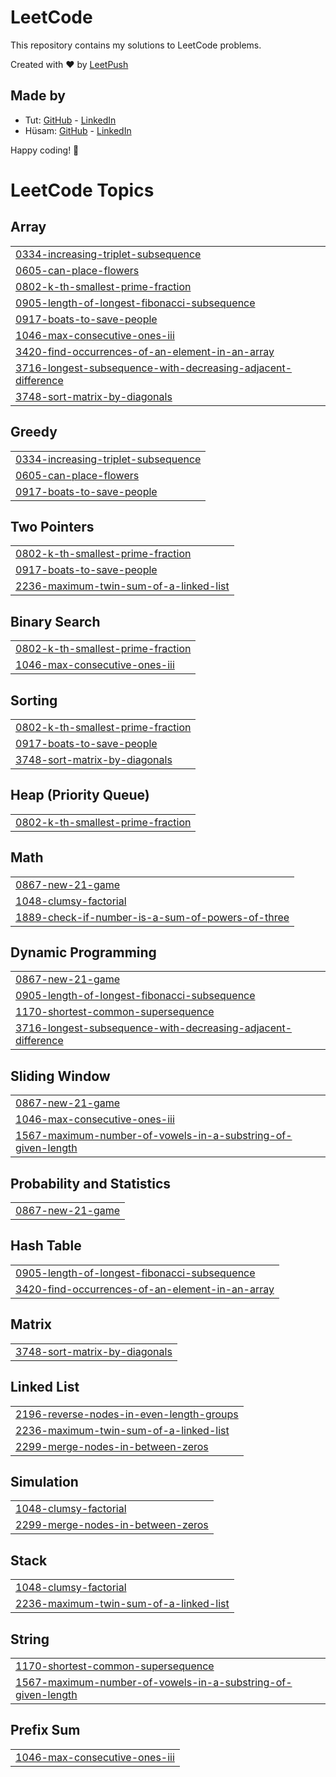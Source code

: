 # LeetCode

This repository contains my solutions to LeetCode problems.

Created with :heart: by [LeetPush](https://github.com/husamahmud/LeetPush)

 ## Made by 
 - Tut: [GitHub](https://github.com/TutTrue) - [LinkedIn](https://www.linkedin.com/in/mahmoud-hamdy-8b6825245/)
 - Hüsam: [GitHub](https://github.com/husamahmud) - [LinkedIn](https://www.linkedin.com/in/husamahmud/)

 Happy coding! 🚀
<!---LeetCode Topics Start-->
# LeetCode Topics
## Array
|  |
| ------- |
| [0334-increasing-triplet-subsequence](https://github.com/usaidhahamed1011/Leetcode-Problems/tree/master/0334-increasing-triplet-subsequence) |
| [0605-can-place-flowers](https://github.com/usaidhahamed1011/Leetcode-Problems/tree/master/0605-can-place-flowers) |
| [0802-k-th-smallest-prime-fraction](https://github.com/usaidhahamed1011/Leetcode-Problems/tree/master/0802-k-th-smallest-prime-fraction) |
| [0905-length-of-longest-fibonacci-subsequence](https://github.com/usaidhahamed1011/Leetcode-Problems/tree/master/0905-length-of-longest-fibonacci-subsequence) |
| [0917-boats-to-save-people](https://github.com/usaidhahamed1011/Leetcode-Problems/tree/master/0917-boats-to-save-people) |
| [1046-max-consecutive-ones-iii](https://github.com/usaidhahamed1011/Leetcode-Problems/tree/master/1046-max-consecutive-ones-iii) |
| [3420-find-occurrences-of-an-element-in-an-array](https://github.com/usaidhahamed1011/Leetcode-Problems/tree/master/3420-find-occurrences-of-an-element-in-an-array) |
| [3716-longest-subsequence-with-decreasing-adjacent-difference](https://github.com/usaidhahamed1011/Leetcode-Problems/tree/master/3716-longest-subsequence-with-decreasing-adjacent-difference) |
| [3748-sort-matrix-by-diagonals](https://github.com/usaidhahamed1011/Leetcode-Problems/tree/master/3748-sort-matrix-by-diagonals) |
## Greedy
|  |
| ------- |
| [0334-increasing-triplet-subsequence](https://github.com/usaidhahamed1011/Leetcode-Problems/tree/master/0334-increasing-triplet-subsequence) |
| [0605-can-place-flowers](https://github.com/usaidhahamed1011/Leetcode-Problems/tree/master/0605-can-place-flowers) |
| [0917-boats-to-save-people](https://github.com/usaidhahamed1011/Leetcode-Problems/tree/master/0917-boats-to-save-people) |
## Two Pointers
|  |
| ------- |
| [0802-k-th-smallest-prime-fraction](https://github.com/usaidhahamed1011/Leetcode-Problems/tree/master/0802-k-th-smallest-prime-fraction) |
| [0917-boats-to-save-people](https://github.com/usaidhahamed1011/Leetcode-Problems/tree/master/0917-boats-to-save-people) |
| [2236-maximum-twin-sum-of-a-linked-list](https://github.com/usaidhahamed1011/Leetcode-Problems/tree/master/2236-maximum-twin-sum-of-a-linked-list) |
## Binary Search
|  |
| ------- |
| [0802-k-th-smallest-prime-fraction](https://github.com/usaidhahamed1011/Leetcode-Problems/tree/master/0802-k-th-smallest-prime-fraction) |
| [1046-max-consecutive-ones-iii](https://github.com/usaidhahamed1011/Leetcode-Problems/tree/master/1046-max-consecutive-ones-iii) |
## Sorting
|  |
| ------- |
| [0802-k-th-smallest-prime-fraction](https://github.com/usaidhahamed1011/Leetcode-Problems/tree/master/0802-k-th-smallest-prime-fraction) |
| [0917-boats-to-save-people](https://github.com/usaidhahamed1011/Leetcode-Problems/tree/master/0917-boats-to-save-people) |
| [3748-sort-matrix-by-diagonals](https://github.com/usaidhahamed1011/Leetcode-Problems/tree/master/3748-sort-matrix-by-diagonals) |
## Heap (Priority Queue)
|  |
| ------- |
| [0802-k-th-smallest-prime-fraction](https://github.com/usaidhahamed1011/Leetcode-Problems/tree/master/0802-k-th-smallest-prime-fraction) |
## Math
|  |
| ------- |
| [0867-new-21-game](https://github.com/usaidhahamed1011/Leetcode-Problems/tree/master/0867-new-21-game) |
| [1048-clumsy-factorial](https://github.com/usaidhahamed1011/Leetcode-Problems/tree/master/1048-clumsy-factorial) |
| [1889-check-if-number-is-a-sum-of-powers-of-three](https://github.com/usaidhahamed1011/Leetcode-Problems/tree/master/1889-check-if-number-is-a-sum-of-powers-of-three) |
## Dynamic Programming
|  |
| ------- |
| [0867-new-21-game](https://github.com/usaidhahamed1011/Leetcode-Problems/tree/master/0867-new-21-game) |
| [0905-length-of-longest-fibonacci-subsequence](https://github.com/usaidhahamed1011/Leetcode-Problems/tree/master/0905-length-of-longest-fibonacci-subsequence) |
| [1170-shortest-common-supersequence](https://github.com/usaidhahamed1011/Leetcode-Problems/tree/master/1170-shortest-common-supersequence) |
| [3716-longest-subsequence-with-decreasing-adjacent-difference](https://github.com/usaidhahamed1011/Leetcode-Problems/tree/master/3716-longest-subsequence-with-decreasing-adjacent-difference) |
## Sliding Window
|  |
| ------- |
| [0867-new-21-game](https://github.com/usaidhahamed1011/Leetcode-Problems/tree/master/0867-new-21-game) |
| [1046-max-consecutive-ones-iii](https://github.com/usaidhahamed1011/Leetcode-Problems/tree/master/1046-max-consecutive-ones-iii) |
| [1567-maximum-number-of-vowels-in-a-substring-of-given-length](https://github.com/usaidhahamed1011/Leetcode-Problems/tree/master/1567-maximum-number-of-vowels-in-a-substring-of-given-length) |
## Probability and Statistics
|  |
| ------- |
| [0867-new-21-game](https://github.com/usaidhahamed1011/Leetcode-Problems/tree/master/0867-new-21-game) |
## Hash Table
|  |
| ------- |
| [0905-length-of-longest-fibonacci-subsequence](https://github.com/usaidhahamed1011/Leetcode-Problems/tree/master/0905-length-of-longest-fibonacci-subsequence) |
| [3420-find-occurrences-of-an-element-in-an-array](https://github.com/usaidhahamed1011/Leetcode-Problems/tree/master/3420-find-occurrences-of-an-element-in-an-array) |
## Matrix
|  |
| ------- |
| [3748-sort-matrix-by-diagonals](https://github.com/usaidhahamed1011/Leetcode-Problems/tree/master/3748-sort-matrix-by-diagonals) |
## Linked List
|  |
| ------- |
| [2196-reverse-nodes-in-even-length-groups](https://github.com/usaidhahamed1011/Leetcode-Problems/tree/master/2196-reverse-nodes-in-even-length-groups) |
| [2236-maximum-twin-sum-of-a-linked-list](https://github.com/usaidhahamed1011/Leetcode-Problems/tree/master/2236-maximum-twin-sum-of-a-linked-list) |
| [2299-merge-nodes-in-between-zeros](https://github.com/usaidhahamed1011/Leetcode-Problems/tree/master/2299-merge-nodes-in-between-zeros) |
## Simulation
|  |
| ------- |
| [1048-clumsy-factorial](https://github.com/usaidhahamed1011/Leetcode-Problems/tree/master/1048-clumsy-factorial) |
| [2299-merge-nodes-in-between-zeros](https://github.com/usaidhahamed1011/Leetcode-Problems/tree/master/2299-merge-nodes-in-between-zeros) |
## Stack
|  |
| ------- |
| [1048-clumsy-factorial](https://github.com/usaidhahamed1011/Leetcode-Problems/tree/master/1048-clumsy-factorial) |
| [2236-maximum-twin-sum-of-a-linked-list](https://github.com/usaidhahamed1011/Leetcode-Problems/tree/master/2236-maximum-twin-sum-of-a-linked-list) |
## String
|  |
| ------- |
| [1170-shortest-common-supersequence](https://github.com/usaidhahamed1011/Leetcode-Problems/tree/master/1170-shortest-common-supersequence) |
| [1567-maximum-number-of-vowels-in-a-substring-of-given-length](https://github.com/usaidhahamed1011/Leetcode-Problems/tree/master/1567-maximum-number-of-vowels-in-a-substring-of-given-length) |
## Prefix Sum
|  |
| ------- |
| [1046-max-consecutive-ones-iii](https://github.com/usaidhahamed1011/Leetcode-Problems/tree/master/1046-max-consecutive-ones-iii) |
<!---LeetCode Topics End-->